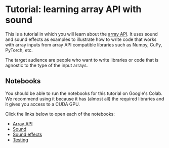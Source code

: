 # Tutorial: learning array API with sound

This is a tutorial in which you will learn about the [array API](https://data-apis.org/array-api/latest/).
It uses sound and sound effects as examples to illustrate how to write code
that works with array inputs from array API compatible libraries such as
Numpy, CuPy, PyTorch, etc.

The target audience are people who want to write libraries or code that is agnostic
to the type of the input arrays.


## Notebooks

You should be able to run the notebooks for this tutorial on Google's Colab.
We recommend using it because it has (almost all) the required libraries and
it gives you access to a CUDA GPU.

Click the links below to open each of the notebooks:

* [Array API](https://colab.research.google.com/github/betatim/sound-array-api-tutorial/blob/main/01%20-%20array%20api.ipynb)
* [Sound](https://colab.research.google.com/github/betatim/sound-array-api-tutorial/blob/main/02%20-%20sound.ipynb)
* [Sound effects](https://colab.research.google.com/github/betatim/sound-array-api-tutorial/blob/main/03%20-%20sound%20effects.ipynb)
* [Testing](https://colab.research.google.com/github/betatim/sound-array-api-tutorial/blob/main/04%20-%20simple%20testing.ipynb)